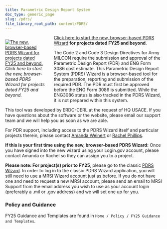 ```yaml
---
title: Parametric Design Report System
doc_type: generic_page
slug: /pdrs/
file_library_root_path: content/PDRS/
---
```


<div>
  <div style="width: 128px; float: left; margin: 1em 2em 1em 0;">
    <a href="https://wizards.mrsi.erdc.dren.mil/"><img src="/admin/images/uploads/mbp-wizard-256x256.png" alt="The new, browser-based PDRS Wizard for projects dated FY25 and beyond."/></a>
    <em>
    Click here to start the new, browser-based PDRS Wizard for projects dated FY25 and beyond.
    </em>
  </div>
</div>

[Click here to start the new, browser-based PDRS Wizard](https://wizards.mrsi.erdc.dren.mil/) **for projects dated FY25 and beyond**.

The Code 2 and Code 3 Design Directives for Army MILCON require the submission and approval of the Parametric Design Report (PDR) and ENG Form 3086 cost estimate. This Parametric Design Report System (PDRS) Wizard is a browser-based tool for the preparation, reporting and submission of the required PDR. The PDR must first be approved before the ENG Form 3086 is submitted. While the ENG3086 status is also tracked in the PDRS Wizard, it is not prepared within this system.

This tool was developed by ERDC-CERL at the request of HQ USACE. If you have questions about the software or the website, please email our support team and we will help you as soon as we are able.

For PDR support, including access to the PDRS Wizard itself and particular projects therein, please contact <a href="mailto:amanda.h.weinert@usace.army.mil">Amanda Weinert</a> or <a href="mailto:rachel.m.phillips@usace.army.mil">Rachel Phillips</a>.

**If this is your first time using the new, browser-based PDRS Wizard:** Once you have signed into the new wizard using your Login.gov account, please contact Amanda or Rachel so they can assign you to a project.

**Please note: For project(s) prior to FY25**, please go to the classic [PDRS Wizard](https://rfpwizard.mrsi.erdc.dren.mil/wizards/pdrsw/Client/WizardApplication.application). In order to log in to the classic PDRS Wizard application, you will still need to use a MRSI Wizard account just as before. If you do not have one and need to request a new MRSI account, please send an email to MRSI Support from the email address you wish to use as your account login (preferably a .mil or .gov address) and we will set one up for you.

### Policy and Guidance
FY25 Guidance and Templates are found in `Home / Policy / FY25 Guidance and Templates`.